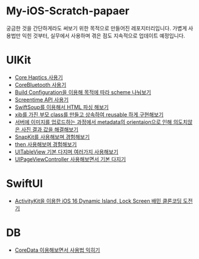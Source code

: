 # My-iOS-Scratch-papaer
궁금한 것을 간단하게라도 써보기 위한 목적으로 만들어진 레포지터리입니다.
가볍게 사용법만 익힌 것부터, 실무에서 사용하며 겪은 점도 지속적으로 업데이트 예정입니다.

# UIKit
- [Core Haptics 사용기](/UIKit/tryVibrate)
- [CoreBluetooth 사용기](/UIKit/BeaconSampleApp)
- [Build Configuration을 이용해 목적에 따라 scheme 나눠보기](/UIKit/BuildConfigurationTest)
- [Screentime API 사용기](/UIKit/DeviceActivitySample)
- [SwiftSoup를 이용해서 HTML 파싱 해보기](/UIKit/HTMLParse)
- [xib를 가진 부모 class를 만들고 상속하여 reusable 하게 구현해보기](/UIKit/ExampleXibSubclass)
- [서버에 이미지를 업로드하는 과정에서 metadata의 orientaion으로 인해 의도치않은 사진 결과 값을 해결해보기](/UIKit/ImageOrientationFix)
- [SnapKit를 사용해보며 경험해보기](/UIKit/Library_Exercises/PracticeSnapKit)
- [then 사용해보며 경험해보기](/UIKit/Library_Exercises/thenPractice)
- [UITableView 기본 다지며 여러가지 사용해보기](/UIKit/Library_Exercises/testTableView)
- [UIPageViewController 사용해보면서 기본 다지기](/UIKit/Library_Exercises/uipageVCTest)

# SwiftUI
- [ActivityKit을 이용한 iOS 16 Dynamic Island, Lock Screen 배민 클론코딩 도전기](/SwiftUI/ActivityKitPractice)

# DB
- [CoreData 이용해보면서 사용법 익히기](/DB/CoreDataPractice)
